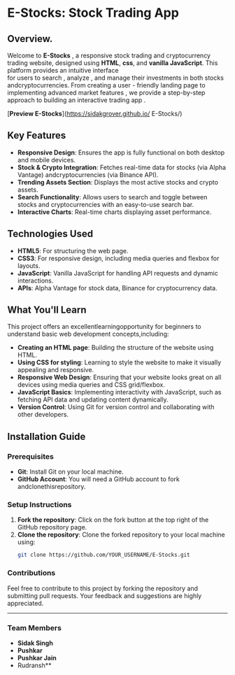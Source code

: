  # E-Stocks: Stock Trading App 
 
## Overview.

 Welcome to **E-Stocks** , a responsive stock trading and cryptocurrency trading website, designed using **HTML**,  **css**, and  **vanilla JavaScript**.  This   platform  provides  an   intuitive   interface  
 for   users to  search , analyze ,  and   manage   their    investments    in    both    stocks   andcryptocurrencies.   From  creating a    user - friendly  landing   page  to    implementing  advanced  market 
 features ,  we  provide   a  step-by-step  approach  to  building  an  interactive  trading  app .

[**Preview E-Stocks**](https://sidakgrover.github.io/ E-Stocks/)

## Key Features

- **Responsive Design**:  Ensures  the  app  is  fully  functional  on  both  desktop and  mobile devices.
- **Stock & Crypto Integration**: Fetches real-time data for stocks (via Alpha Vantage) andcryptocurrencies (via    Binance  API).
- **Trending Assets Section**:  Displays  the  most  active  stocks and   crypto assets.
- **Search Functionality**:  Allows  users to search and toggle between stocks and cryptocurrencies with  an easy-to-use search bar.
- **Interactive Charts**: Real-time charts displaying asset performance.

## Technologies Used

- **HTML5**:  For  structuring the web  page.
- **CSS3**: For responsive design, including media queries and flexbox for layouts.
- **JavaScript**: Vanilla JavaScript for handling API requests and dynamic interactions.
- **APIs**: Alpha Vantage for stock data, Binance for cryptocurrency data.

## What You'll Learn

This project offers an excellentlearningopportunity for beginners to understand basic web development concepts,including:

- **Creating an HTML page**:  Building the structure of the website  using HTML.
- **Using CSS for styling**: Learning to style the website to make it visually appealing  and responsive.
- **Responsive Web  Design**: Ensuring that your website looks great on all devices using media queries and CSS  grid/flexbox.
- **JavaScript Basics**: Implementing interactivity with JavaScript, such as fetching API data and  updating  content dynamically.
- **Version Control**: Using Git for version control and collaborating   with other    developers.

## Installation Guide

### Prerequisites
- **Git**: Install Git on your local machine.
- **GitHub Account**: You will need a GitHub account to fork   andclonethisrepository.

### Setup Instructions

1. **Fork the repository**:  Click  on  the  fork  button at  the  top  right  of  the GitHub  repository  page.
2. **Clone the repository**: Clone the forked repository to your local machine using:
   ```bash
   git clone https://github.com/YOUR_USERNAME/E-Stocks.git

### Contributions

Feel  free to contribute to this project by forking the  repository and  submitting  pull requests. Your feedback and suggestions are highly  appreciated.

---

### Team Members

- **Sidak Singh**
- **Pushkar**
- **Pushkar Jain**
- Rudransh**
